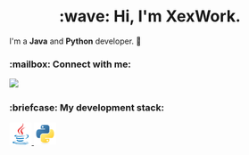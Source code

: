 <h1 align="center">:wave: Hi, I'm XexWork.</h1>

I'm a **Java** and **Python** developer. :rocket:  

<h3 align="left">:mailbox: Connect with me:</h3>
<p align="left">
  <img src="https://img.shields.io/badge/xexwork-blue?style=for-the-badge&logo=Discord&logoColor=white"/>
</p>


<h3 align="left">:briefcase: My development stack:</h3>
<p align="left"> 
  <a href="https://www.java.com" target="_blank" rel="noreferrer"> 
    <img src="https://raw.githubusercontent.com/devicons/devicon/master/icons/java/java-original.svg" alt="java" width="40" height="40"/>
  </a>
  <a href="https://www.python.org" target="_blank" rel="noreferrer"> 
    <img src="https://raw.githubusercontent.com/devicons/devicon/master/icons/python/python-original.svg" alt="python" width="40" height="40"/> 
  </a>
</p>
